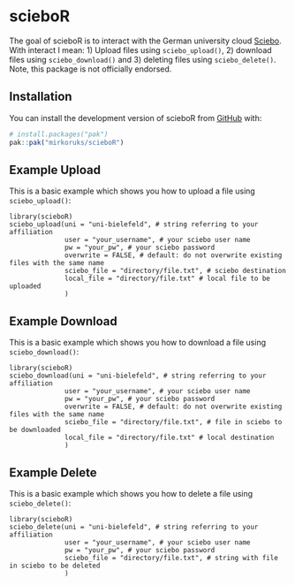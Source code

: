 
<!-- README.md is generated from README.Rmd. Please edit that file -->

# scieboR

<!-- badges: start -->
<!-- badges: end -->

The goal of scieboR is to interact with the German university cloud
[Sciebo](https://hochschulcloud.nrw/). With interact I mean: 1) Upload
files using `sciebo_upload()`, 2) download files using
`sciebo_download()` and 3) deleting files using `sciebo_delete()`. Note,
this package is not officially endorsed.

## Installation

You can install the development version of scieboR from
[GitHub](https://github.com/) with:

``` r
# install.packages("pak")
pak::pak("mirkoruks/scieboR")
```

## Example Upload

This is a basic example which shows you how to upload a file using
`sciebo_upload()`:

    library(scieboR)
    sciebo_upload(uni = "uni-bielefeld", # string referring to your affiliation
                  user = "your_username", # your sciebo user name 
                  pw = "your_pw", # your sciebo password
                  overwrite = FALSE, # default: do not overwrite existing files with the same name
                  sciebo_file = "directory/file.txt", # sciebo destination
                  local_file = "directory/file.txt" # local file to be uploaded
                  )

## Example Download

This is a basic example which shows you how to download a file using
`sciebo_download()`:

    library(scieboR)
    sciebo_download(uni = "uni-bielefeld", # string referring to your affiliation
                  user = "your_username", # your sciebo user name 
                  pw = "your_pw", # your sciebo password
                  overwrite = FALSE, # default: do not overwrite existing files with the same name
                  sciebo_file = "directory/file.txt", # file in sciebo to be downloaded
                  local_file = "directory/file.txt" # local destination 
                  )

## Example Delete

This is a basic example which shows you how to delete a file using
`sciebo_delete()`:

    library(scieboR)
    sciebo_delete(uni = "uni-bielefeld", # string referring to your affiliation
                  user = "your_username", # your sciebo user name 
                  pw = "your_pw", # your sciebo password
                  sciebo_file = "directory/file.txt", # string with file in sciebo to be deleted
                  )
                  
